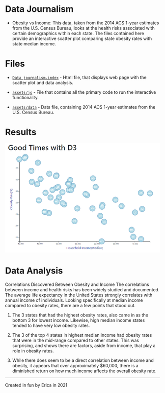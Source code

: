 # Data Journalism

* Obesity vs Income: This data, taken from the 2014 ACS 1-year estimates from the U.S. Census Bureau, looks at the health risks associated with certain demographics within each state. The files contained here provide an interactive scatter plot comparing state obesity rates with state median income. 

# Files

* [`Data journalism.index`](D3_data_journalism/index.html) - Html file, that displays web page with the scatter plot and data analysis. 

* [`assets/js`](D3_data_journalism/assets/js/) - File that contains all the primary code to run the interactive functionality.

* [`assets/data`](D3_data_journalism/assets/data/) - Data file, containing 2014 ACS 1-year estimates from the U.S. Census Bureau.

# Results

![](D3_data_journalism/Images/ObesityVsIncome.jpg)


# Data Analysis

Correlations Discovered Between Obesity and Income
The correlations between income and health risks has been widely studied and documented. The average life expectancy in the United States strongly correlates with annual income of individuals. Looking specifically at median income compared to obesity rates, there are a few points that stood out.

1) The 3 states that had the highest obesity rates, also came in as the bottom 3 for lowest income. Likewise, high median income states tended to have very low obesity rates.

2) The 3 of the top 4 states in highest median income had obesity rates that were in the mid-range compared to other states. This was surprising, and shows there are factors, aside from income, that play a role in obesity rates.

3) While there does seem to be a direct correlation between income and obesity, it appears that over approximately $60,000, there is a diminished return on how much income affects the overall obesity rate.


-----------------------------------------------------------------------------------------------------------------------------------------------------------------------------------
Created in fun by Erica in 2021
